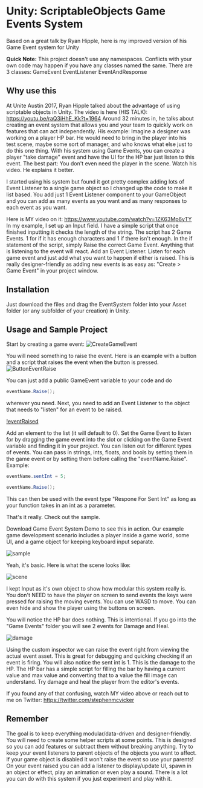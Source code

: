 # Unity: ScriptableObjects Game Events System


Based on a great talk by Ryan Hipple, here is my improved version of his Game Event system for Unity


**Quick Note:**
This project doesn't use any namespaces. 
Conflicts with your own code may happen if you have any classes named the same.
There are 3 classes:
GameEvent
EventListener
EventAndResponse

## Why use this

At Unite Austin 2017, Ryan Hipple talked about the advantage of using scriptable objects in Unity. 
The video is here (HIS TALK):
https://youtu.be/raQ3iHhE_Kk?t=1964
Around 32 minutes in, he talks about creating an event system that allows you and your team to quickly work on features that can act independently. His example: Imagine a designer was working on a player HP bar. He would need to bring in the player into his test scene, maybe some sort of manager, and who knows what else just to do this one thing. With his system using Game Events, you can create a player "take damage" event and have the UI for the HP bar just listen to this event. The best part: You don't even need the player in the scene. Watch his video. He explains it better.

I started using his system but found it got pretty complex adding lots of Event Listener to a single game object so I changed up the code to make it list based. You add just 1 Event Listener component to your GameObject and you can add as many events as you want and as many responses to each event as you want.

Here is MY video on it:
https://www.youtube.com/watch?v=1ZK63Mp6yTY
In my example, I set up an Input field. I have a simple script that once finished inputting it checks the length of the string. 
The script has 2 Game Events. 
1 for if it has enough characters and 1 if there isn't enough.
In the if statement of the script, simply Raise the correct Game Event. Anything that is listening to the event will react.
Add an Event Listener. 
Listen for each game event and just add what you want to happen if either is raised. This is really designer-friendly as adding new events is as easy as: "Create > Game Event" in your project window.


## Installation
Just download the files and drag the EventSystem folder into your Asset folder (or any subfolder of your creation) in Unity.

## Usage and Sample Project

Start by creating a game event:
![CreateGameEvent](https://i.imgur.com/MKbDJDu.png)

You will need something to raise the event.
Here is an example with a button and a script that raises the event when the button is pressed.
![ButtonEventRaise](https://i.imgur.com/oBsLpWp.png)

You can just add a public GameEvent variable to your code and do 
```c#
eventName.Raise(); 
```
wherever you need.
Next, you need to add an Event Listener to the object that needs to "listen" for an event to be raised.

[!eventRaised](https://i.imgur.com/GyaLgKh.png)

Add an element to the list (it will default to 0). 
Set the Game Event to listen for by dragging the game event into the slot or clicking on the Game Event variable and finding it in your project.
You can listen out for different types of events. You can pass in strings, ints, floats, and bools by setting them in the game event or by setting them before calling the "eventName.Raise".
Example:
```c#
eventName.sentInt = 5;

eventName.Raise();
```
This can then be used with the event type "Respone For Sent Int" as long as your function takes in an int as a parameter.

That's it really.
Check out the sample.

Download Game Event System Demo to see this in action.
Our example game development scenario includes a player inside a game world, some UI, and a game object for keeping keyboard input separate.  

![sample](https://i.imgur.com/ludHm1p.png)

Yeah, it's basic. 
Here is what the scene looks like:

![scene](https://i.imgur.com/xDCTJNJ.png)

I kept Input as it's own object to show how modular this system really is.
You don't NEED to have the player on screen to send events the keys were pressed for raising the moving events.
You can use WASD to move. You can even hide and show the player using the buttons on screen.

You will notice the HP bar does nothing. This is intentional.
If you go into the "Game Events" folder you will see 2 events for Damage and Heal.

![damage](https://i.imgur.com/WyEqd3l.png)

Using the custom inspector we can raise the event right from viewing the actual event asset. This is great for debugging and quicking checking if an event is firing.
You will also notice the sent int is 1. This is the damage to the HP.
The HP bar has a simple script for filling the bar by having a current value and max value and converting that to a value the fill image can understand.
Try damage and heal the player from the editor's events.


If you found any of that confusing, watch MY video above or reach out to me on Twitter: https://twitter.com/stephenmcvicker

## Remember

The goal is to keep everything modular/data-driven and designer-friendly. 
You will need to create some helper scripts at some points.
This is designed so you can add features or subtract them without breaking anything.
Try to keep your event listeners to parent objects of the objects you want to affect. If your game object is disabled it won't raise the event so use your parents! 
On your event raised you can add a listener to display/update UI, spawn in an object or effect, play an animation or even play a sound. There is a lot you can do with this system if you just experiment and play with it.
